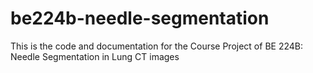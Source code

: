# be224b-needle-segmentation
This is the code and documentation for the Course Project of BE 224B: Needle Segmentation in Lung CT images
